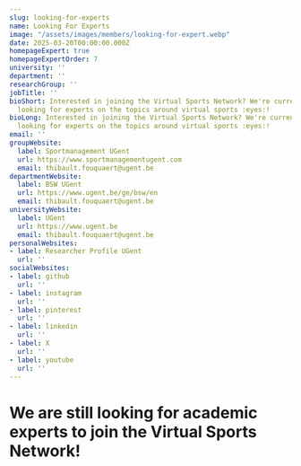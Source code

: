 ```yaml
---
slug: looking-for-experts
name: Looking For Experts
image: "/assets/images/members/looking-for-expert.webp"
date: 2025-03-20T00:00:00.000Z
homepageExpert: true
homepageExpertOrder: 7
university: ''
department: ''
researchGroup: ''
jobTitle: ''
bioShort: Interested in joining the Virtual Sports Network? We're currently still
  looking for experts on the topics around virtual sports :eyes:!
bioLong: Interested in joining the Virtual Sports Network? We're currently still
  looking for experts on the topics around virtual sports :eyes:!
email: ''
groupWebsite:
  label: Sportmanagement UGent
  url: https://www.sportmanagementugent.com
  email: thibault.fouquaert@ugent.be
departmentWebsite:
  label: BSW UGent
  url: https://www.ugent.be/ge/bsw/en
  email: thibault.fouquaert@ugent.be
universityWebsite:
  label: UGent
  url: https://www.ugent.be
  email: thibault.fouquaert@ugent.be
personalWebsites:
- label: Researcher Profile UGent
  url: ''
socialWebsites:
- label: github
  url: ''
- label: instagram
  url: ''
- label: pinterest
  url: ''
- label: linkedin
  url: ''
- label: X
  url: ''
- label: youtube
  url: ''
---
```


# We are still looking for academic experts to join the Virtual Sports Network!